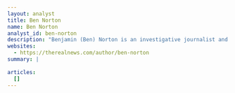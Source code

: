 ```yaml
---
layout: analyst
title: Ben Norton
name: Ben Norton
analyst_id: ben-norton
description: "Benjamin (Ben) Norton is an investigative journalist and analyst. Ben is the founder and editor of Geopolitical Economy Report. He lived in and reported from Latin America for several years, and is now based in Beijing, China."
websites:
  - https://therealnews.com/author/ben-norton
summary: |
  
articles:
  []
---
```


